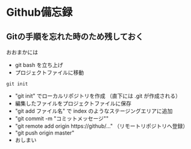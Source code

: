 # Github備忘録
## Gitの手順を忘れた時のため残しておく

おおまかには
- git bash を立ち上げ
- プロジェクトファイルに移動
```
git init
```
- "git init" でローカルリポジトリを作成 （直下には .git が作成される）
- 編集したファイルをプロジェクトファイルに保存
- "git add ファイル名" で index のようなステージングエリアに追加
- "git commit -m "コミットメッセージ""
- "git remote add origin https://github/…" （リモートリポジトリへ登録）
- "git push origin master"
- おしまい


